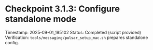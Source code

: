 # Checkpoint 3.1.3: Configure standalone mode
Timestamp: 2025-09-01_185102
Status: Completed (script provided)
Verification: `tools/messaging/pulsar_setup_mac.sh` prepares standalone config.
